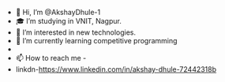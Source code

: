 - 👋 Hi, I’m @AkshayDhule-1
- 🎓 I’m studying in VNIT, Nagpur.
- 👀 I’m interested in new technologies.
- 🌱 I’m currently learning competitive programming
- 
- 📫 How to reach me -
-   linkdn-https://www.linkedin.com/in/akshay-dhule-72442318b

<!---
AkshayDhule-1/AkshayDhule-1 is a ✨ special ✨ repository because its `README.md` (this file) appears on your GitHub profile.
You can click the Preview link to take a look at your changes.
--->
